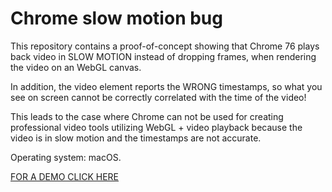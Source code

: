 # Chrome slow motion bug

This repository contains a proof-of-concept showing that Chrome 76 plays back video in
SLOW MOTION instead of dropping frames, when rendering the video on an WebGL canvas.

In addition, the video element reports the WRONG timestamps, so what you see on screen
cannot be correctly correlated with the time of the video!

This leads to the case where Chrome can not be used for creating professional video tools utilizing
WebGL + video playback because the video is in slow motion and the timestamps are not accurate.

Operating system: macOS.

[FOR A DEMO CLICK HERE](https://bes.github.io/chrome-video-slowmo/)